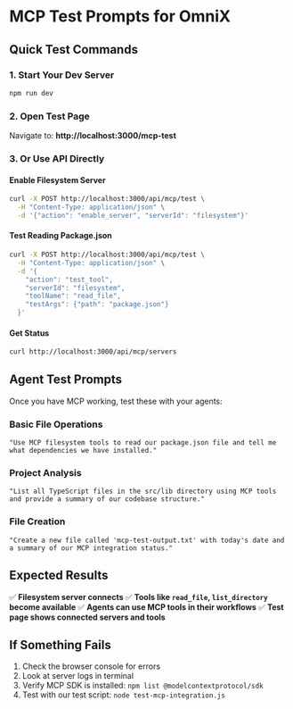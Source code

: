 # MCP Test Prompts for OmniX

## Quick Test Commands

### 1. Start Your Dev Server
```bash
npm run dev
```

### 2. Open Test Page
Navigate to: **http://localhost:3000/mcp-test**

### 3. Or Use API Directly

#### Enable Filesystem Server
```bash
curl -X POST http://localhost:3000/api/mcp/test \
  -H "Content-Type: application/json" \
  -d '{"action": "enable_server", "serverId": "filesystem"}'
```

#### Test Reading Package.json
```bash
curl -X POST http://localhost:3000/api/mcp/test \
  -H "Content-Type: application/json" \
  -d '{
    "action": "test_tool",
    "serverId": "filesystem",
    "toolName": "read_file",
    "testArgs": {"path": "package.json"}
  }'
```

#### Get Status
```bash
curl http://localhost:3000/api/mcp/servers
```

## Agent Test Prompts

Once you have MCP working, test these with your agents:

### Basic File Operations
```
"Use MCP filesystem tools to read our package.json file and tell me what dependencies we have installed."
```

### Project Analysis
```
"List all TypeScript files in the src/lib directory using MCP tools and provide a summary of our codebase structure."
```

### File Creation
```
"Create a new file called 'mcp-test-output.txt' with today's date and a summary of our MCP integration status."
```

## Expected Results

✅ **Filesystem server connects**
✅ **Tools like `read_file`, `list_directory` become available**
✅ **Agents can use MCP tools in their workflows**
✅ **Test page shows connected servers and tools**

## If Something Fails

1. Check the browser console for errors
2. Look at server logs in terminal
3. Verify MCP SDK is installed: `npm list @modelcontextprotocol/sdk`
4. Test with our test script: `node test-mcp-integration.js`